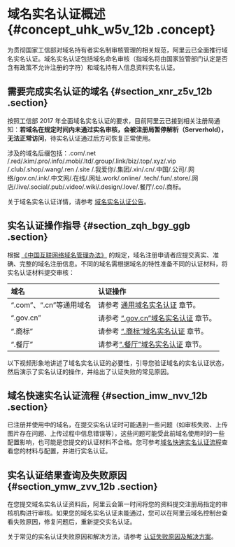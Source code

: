 # 域名实名认证概述 {#concept_uhk_w5v_12b .concept}

为贯彻国家工信部对域名持有者实名制审核管理的相关规范，阿里云已全面推行域名实名认证。域名实名认证包括域名命名审核（指域名将由国家监管部门认定是否含有政策不允许注册的字符）和域名持有人信息资料实名认证。

## 需要完成实名认证的域名 {#section_xnr_z5v_12b .section}

按照工信部 2017 年全面域名实名认证的要求，目前阿里云已接到相关注册局通知：**若域名在规定时间内未通过实名审核，会被注册局暂停解析（Serverhold），无法正常访问**，待实名认证通过后方可恢复正常使用。

涉及的域名后缀包括：.com/.net /.red/.kim/.pro/.info/.mobi/.ltd/.group/.link/biz/.top/.xyz/.vip /.club/.shop/.wang/.ren /.site /.我爱你/.集团/.xin/.cn/.中国/.公司/.网络/gov.cn/.ink/.中文网/.在线/.网址.work/.online/ .tech/.fun/.store/.网店/.live/.social/.pub/.video/.wiki/.design/.love/.餐厅/.co/.商标。

关于域名实名认证详情，请参考 [域名实名认证公告](https://help.aliyun.com/noticelist/articleid/20273717.html)。

## 实名认证操作指导 {#section_zqh_bgy_ggb .section}

根据 [《中国互联网络域名管理办法》](http://www.miit.gov.cn/n1146295/n1146557/n1146624/c3554612/content.html) 的规定，域名注册申请者应提交真实、准确、完整的域名注册信息。不同的域名需根据域名的特性准备不同的认证材料，将实名认证材料提交审核：

|域名|认证操作|
|:-|:---|
|“.com”、“.cn”等通用域名|请参考 [通用域名实名认证](cn.zh-CN/域名实名认证/通用域名实名认证.md#) 章节。|
|“.gov.cn”|请参考 [“.gov.cn”域名实名认证](cn.zh-CN/域名实名认证/“.gov.cn”域名实名认证.md#) 章节。|
|“.商标”|请参考 [“.商标”域名实名认证](cn.zh-CN/域名实名认证/“.商标”域名实名认证和资质审核.md#) 章节。|
|“.餐厅”|请参考[“.餐厅”域名实名认证](cn.zh-CN/域名实名认证/“.餐厅”域名实名认证和资格审核.md#) 章节。|

以下视频形象地讲述了域名实名认证的必要性，引导您验证域名的实名认证状态，然后演示了实名认证的操作，并给出了认证失败的常见原因。

## 域名快速实名认证流程 {#section_imw_nvv_12b .section}

已注册并使用中的域名，在提交实名认证时可能遇到一些问题（如审核失败、上传图片存在问题、上传过程中信息错误等），这些问题可能受此前域名使用时的一些配置影响，也可能是您提交的认证材料不合格。您可参考[域名快速实名认证流程](cn.zh-CN/域名实名认证/通用域名实名认证.md#section_imw_nvv_12b)查看您的材料与配置，并进行实名认证。

## 实名认证结果查询及失败原因 {#section_ymw_zvv_12b .section}

在您提交域名实名认证资料后，阿里云会第一时间将您的资料提交注册局指定的审核机构进行审核。如果您的域名实名认证未能通过，您可以在阿里云域名控制台查看失败原因，修复问题后，重新提交实名认证。

关于常见的实名认证失败原因和解决方法，请参考 [认证失败原因及解决方案](cn.zh-CN/域名实名认证/实名认证失败原因及解决方案.md#)。

